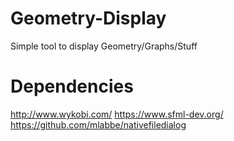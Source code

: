 # Geometry-Display
Simple tool to display Geometry/Graphs/Stuff

# Dependencies
http://www.wykobi.com/
https://www.sfml-dev.org/
https://github.com/mlabbe/nativefiledialog
